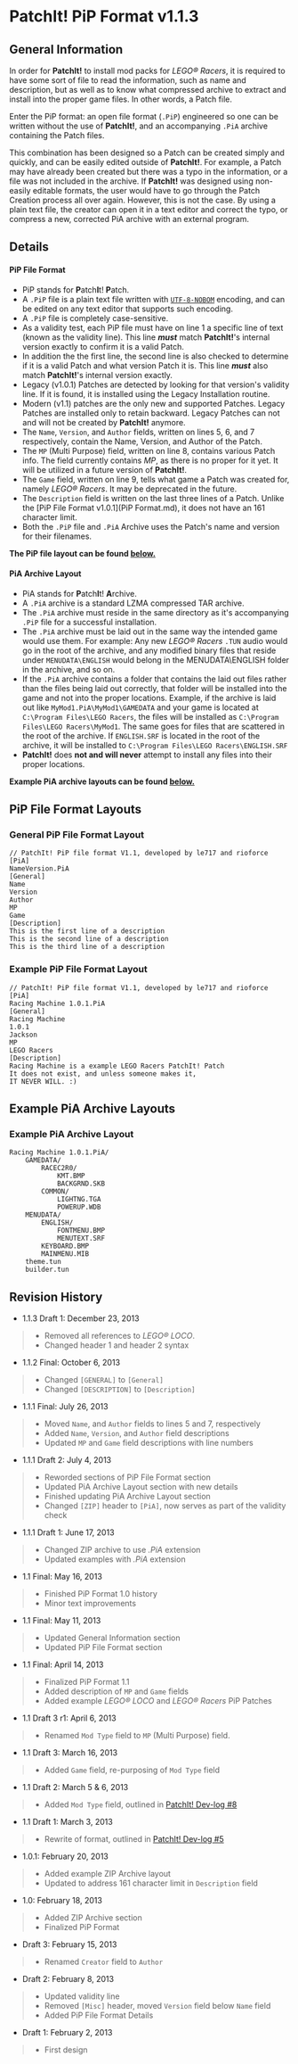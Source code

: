 # PatchIt! PiP Format v1.1.3 #

## General Information ##

In order for **PatchIt!** to install mod packs for _LEGO® Racers_, it is required to have some sort of file to read the
information, such as name and description, but as well as to know what compressed archive to extract and install into the proper game files.
In other words, a Patch file.

Enter the PiP format: an open file format (`.PiP`) engineered so one can be written without the use of **PatchIt!**, and an accompanying `.PiA` archive containing the
Patch files.

This combination has been designed so a Patch can be created simply and quickly, and can be easily edited outside of **PatchIt!**.
For example, a Patch may have already been created but there was a typo in the information, or a file was not included in the archive.
If **PatchIt!** was designed using non-easily editable formats, the user would have to go through the Patch Creation process all over again.
However, this is not the case. By using a plain text file, the creator can open it in a text editor and correct the typo,
or compress a new, corrected PiA archive with an external program.

## Details ##

#### PiP File Format ####

* PiP stands for <strong>P</strong>atch<strong>I</strong>t! <strong>P</strong>atch.
* A `.PiP` file is a plain text file written with [`UTF-8-NOBOM`](http://en.wikipedia.org/wiki/UTF-8#Byte_order_mark) encoding, and can be edited on any text
editor that supports such encoding.
* A `.PiP` file is completely case-sensitive.
* As a validity test, each PiP file must have on line 1 a specific line of text (known as the validity line).
This line _**must**_ match **PatchIt!**'s internal version exactly to confirm it is a valid Patch.
* In addition the the first line, the second line is also checked to determine if it is a valid Patch and what version Patch it is.
This line _**must**_ also match **PatchIt!**'s internal version exactly.
* Legacy (v1.0.1) Patches are detected by looking for that version's validity line. If it is found, it is installed using the Legacy Installation routine.
* Modern (v1.1) patches are the only new and supported Patches. Legacy Patches are installed only to retain backward.
Legacy Patches can not and will not be created by **PatchIt!** anymore.
* The `Name`, `Version`, and `Author` fields, written on lines 5, 6, and 7 respectively, contain the Name, Version, and Author of the Patch.
* The `MP` (Multi Purpose) field, written on line 8, contains various Patch info. The field currently contains _MP_, as there is no proper for it yet. It will be utilized in a future version of **PatchIt!**.
* The `Game` field, written on line 9, tells what game a Patch was created for, namely _LEGO® Racers_. It may be deprecated in the future.
* The `Description` field is written on the last three lines of a Patch. Unlike the [PiP File Format v1.0.1](PiP Format.md), it does not have an 161 character limit.
* Both the `.PiP` file and `.PiA` Archive uses the Patch's name and version for their filenames.

**The PiP file layout can be found [below.](#pip-file-format-layouts)**

#### PiA Archive Layout ####

* PiA stands for <strong>P</strong>atch<strong>I</strong>t! <strong>A</strong>rchive.
* A `.PiA` archive is a standard LZMA compressed TAR archive.
* The `.PiA` archive must reside in the same directory as it's accompanying `.PiP` file for a successful installation.
* The `.PiA` archive must be laid out in the same way the intended game would use them. For example:
Any new _LEGO® Racers_ `.TUN` audio would go in the root of the archive, and any modified binary files that reside under `MENUDATA\ENGLISH` would belong in the
MENUDATA\ENGLISH folder in the archive, and so on.
* If the `.PiA` archive contains a folder that contains the laid out files rather than the files being laid out correctly, that folder will be installed into
the game and not into the proper locations. Example, if the archive is laid out like `MyMod1.PiA\MyMod1\GAMEDATA` and your game is located at
`C:\Program Files\LEGO Racers`, the files will be installed as `C:\Program Files\LEGO Racers\MyMod1`.
The same goes for files that are scattered in the root of the archive. If `ENGLISH.SRF` is located in the root of the archive, it will be installed to
`C:\Program Files\LEGO Racers\ENGLISH.SRF`
* **PatchIt!** does **not and will never** attempt to install any files into their proper locations.

**Example PiA archive layouts can be found [below.](#example-pia-archive-layouts)**

## PiP  File Format Layouts ##

### General PiP File Format Layout ###

```
// PatchIt! PiP file format V1.1, developed by le717 and rioforce
[PiA]
NameVersion.PiA
[General]
Name
Version
Author
MP
Game
[Description]
This is the first line of a description
This is the second line of a description
This is the third line of a description
```

### Example PiP File Format Layout ###

```
// PatchIt! PiP file format V1.1, developed by le717 and rioforce
[PiA]
Racing Machine 1.0.1.PiA
[General]
Racing Machine
1.0.1
Jackson
MP
LEGO Racers
[Description]
Racing Machine is a example LEGO Racers PatchIt! Patch
It does not exist, and unless someone makes it,
IT NEVER WILL. :)
```

## Example PiA Archive Layouts ##

### Example  PiA Archive Layout ###

```
Racing Machine 1.0.1.PiA/
    GAMEDATA/
        RACEC2R0/
            KMT.BMP
            BACKGRND.SKB
        COMMON/
            LIGHTNG.TGA
            POWERUP.WDB
    MENUDATA/
        ENGLISH/
            FONTMENU.BMP
            MENUTEXT.SRF
        KEYBOARD.BMP
        MAINMENU.MIB
    theme.tun
    builder.tun
```

## Revision History ##

* 1.1.3 Draft 1: December 23, 2013

> * Removed all references to _LEGO® LOCO_.
> * Changed header 1 and  header 2 syntax

* 1.1.2 Final: October 6, 2013

> * Changed `[GENERAL]` to `[General]`
> * Changed `[DESCRIPTION]` to `[Description]`

* 1.1.1 Final: July 26, 2013

> * Moved `Name`, and `Author` fields to lines 5 and 7, respectively
> * Added `Name`, `Version`, and `Author` field descriptions
> * Updated `MP` and `Game` field descriptions with line numbers

* 1.1.1 Draft 2: July 4, 2013

> * Reworded sections of PiP File Format section
> * Updated PiA Archive Layout section with new details
> * Finished updating PiA Archive Layout section
> * Changed `[ZIP]` header to `[PiA]`, now serves as part of the validity check

* 1.1.1 Draft 1: June 17, 2013

> * Changed ZIP archive to use _.PiA_ extension
> * Updated examples with _.PiA_ extension

* 1.1 Final: May 16, 2013

> * Finished PiP Format 1.0 history
> * Minor text improvements

* 1.1 Final: May 11, 2013

> * Updated General Information section
> * Updated PiP File Format section

* 1.1 Final: April 14, 2013

> * Finalized PiP Format 1.1
> * Added description of `MP` and `Game` fields
> * Added example _LEGO® LOCO_ and _LEGO® Racers_ PiP Patches

* 1.1 Draft 3 r1: April 6, 2013

> * Renamed `Mod Type` field to `MP` (Multi Purpose) field.

* 1.1 Draft 3: March 16, 2013

> * Added `Game` field, re-purposing of `Mod Type` field

* 1.1 Draft 2: March 5 & 6, 2013

> * Added `Mod Type` field, outlined in [PatchIt! Dev-log #8](http://wp.me/p1V5ge-JN)

* 1.1 Draft 1: March 3, 2013

> * Rewrite of format, outlined in [PatchIt! Dev-log #5](http://wp.me/p1V5ge-yl)

* 1.0.1: February 20, 2013

> * Added example ZIP Archive layout
> * Updated to address 161 character limit in `Description` field

* 1.0: February 18, 2013

> * Added ZIP Archive section
> * Finalized PiP Format

* Draft 3: February 15, 2013

> * Renamed `Creator` field to `Author`

* Draft 2: February 8, 2013

> * Updated validity line
> * Removed `[Misc]` header, moved `Version` field below `Name` field
> * Added PiP File Format Details

* Draft 1: February 2, 2013

> * First design
